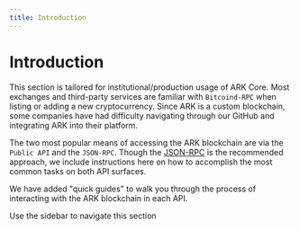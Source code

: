 ```yaml
---
title: Introduction
---
```


# Introduction

This section is tailored for institutional/production usage of ARK Core. Most exchanges and third-party services are familiar with `Bitcoind-RPC` when listing or adding a new cryptocurrency. Since ARK is a custom blockchain, some companies have had difficulty navigating through our GitHub and integrating ARK into their platform.

The two most popular means of accessing the ARK blockchain are via the `Public API` and the `JSON-RPC`. Though the [JSON-RPC](/docs/exchanges/json-rpc/getting-started#usage-instructions) is the recommended approach, we include instructions here on how to accomplish the most common tasks on both API surfaces.

We have added "quick guides" to walk you through the process of interacting with the ARK blockchain in each API.

Use the sidebar to navigate this section
